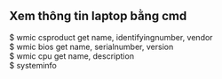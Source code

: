 ## Xem thông tin laptop bằng cmd
$ wmic csproduct get name, identifyingnumber, vendor  
$ wmic bios get name, serialnumber, version  
$ wmic cpu get name, description  
$ systeminfo  
